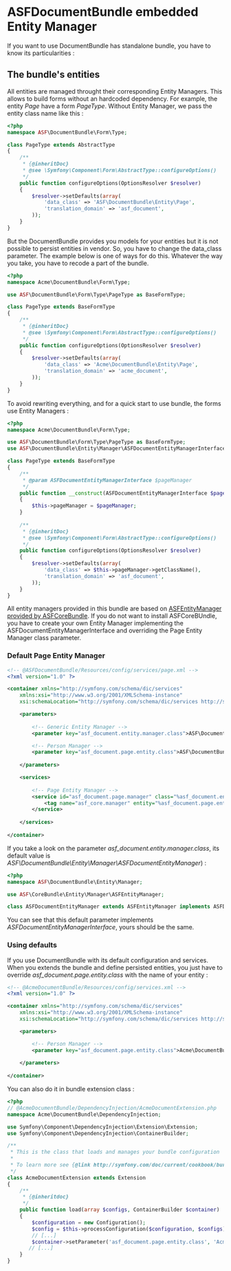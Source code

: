 # ASFDocumentBundle embedded Entity Manager

If you want to use DocumentBundle has standalone bundle, you have to know its particularities :

## The bundle's entities

All entities are managed throught their corresponding Entity Managers. This allows to build forms without an hardcoded dependency. For example, the entity *Page* have a form *PageType*. Without Entity Manager, we pass the entity class name like this :

```php
<?php
namespace ASF\DocumentBundle\Form\Type;

class PageType extends AbstractType
{
	/**
	 * {@inheritDoc}
	 * @see \Symfony\Component\Form\AbstractType::configureOptions()
	 */
	public function configureOptions(OptionsResolver $resolver)
	{
		$resolver->setDefaults(array(
			'data_class' => 'ASF\DocumentBundle\Entity\Page',
			'translation_domain' => 'asf_document',
		));
	}
}
```

But the DocumentBundle provides you models for your entities but it is not possible to persist entities in vendor. So, you have to change the data_class parameter. The example below is one of ways for do this. Whatever the way you take, you have to recode a part of the bundle.

```php
<?php
namespace Acme\DocumentBundle\Form\Type;

use ASF\DocumentBundle\Form\Type\PageType as BaseFormType;

class PageType extends BaseFormType
{
	/**
	 * {@inheritDoc}
	 * @see \Symfony\Component\Form\AbstractType::configureOptions()
	 */
	public function configureOptions(OptionsResolver $resolver)
	{
		$resolver->setDefaults(array(
			'data_class' => 'Acme\DocumentBundle\Entity\Page',
			'translation_domain' => 'acme_document',
		));
	}
}
```

To avoid rewriting everything, and for a quick start to use bundle, the forms use Entity Managers :

```php
<?php
namespace Acme\DocumentBundle\Form\Type;

use ASF\DocumentBundle\Form\Type\PageType as BaseFormType;
use ASF\DocumentBundle\Entity\Manager\ASFDocumentEntityManagerInterface;

class PageType extends BaseFormType
{
	/**
     * @param ASFDocumentEntityManagerInterface $pageManager
     */
    public function __construct(ASFDocumentEntityManagerInterface $pageManager)
    {
        $this->pageManager = $pageManager;
    }
    
	/**
	 * {@inheritDoc}
	 * @see \Symfony\Component\Form\AbstractType::configureOptions()
	 */
	public function configureOptions(OptionsResolver $resolver)
	{
		$resolver->setDefaults(array(
			'data_class' => $this->pageManager->getClassName(),
			'translation_domain' => 'asf_document',
		));
	}
}
```

All entity managers provided in this bundle are based on [ASFEntityManager provided by ASFCoreBundle][1]. If you do not want to install ASFCoreBUndle, you have to create your own Entity Manager implementing the ASFDocumentEntityManagerInterface and overriding the Page Entity Manager class parameter.

### Default Page Entity Manager
```xml
<!-- @ASFDocumentBundle/Resources/config/services/page.xml -->
<?xml version="1.0" ?>

<container xmlns="http://symfony.com/schema/dic/services"
    xmlns:xsi="http://www.w3.org/2001/XMLSchema-instance"
    xsi:schemaLocation="http://symfony.com/schema/dic/services http://symfony.com/schema/dic/services/services-1.0.xsd">

	<parameters>
    	
    	<!-- Generic Entity Manager -->
    	<parameter key="asf_document.entity.manager.class">ASF\DocumentBundle\Entity\Manager\ASFDocumentEntityManager</parameter>

		<!-- Person Manager -->
		<parameter key="asf_document.page.entity.class">ASF\DocumentBundle\Entity\Page</parameter>
    	
    </parameters>

    <services>
    
        <!-- Page Entity Manager -->
        <service id="asf_document.page.manager" class="%asf_document.entity.manager.class%">
            <tag name="asf_core.manager" entity="%asf_document.page.entity.class%" />
        </service>
        
    </services>
    
</container>
```

If you take a look on the parameter *asf_document.entity.manager.class*, its default value is *ASF\DocumentBundle\Entity\Manager\ASFDocumentEntityManager*) :

```php
<?php
namespace ASF\DocumentBundle\Entity\Manager;

use ASF\CoreBundle\Entity\Manager\ASFEntityManager;

class ASFDocumentEntityManager extends ASFEntityManager implements ASFDocumentEntityManagerInterface {}
```

You can see that this default parameter implements *ASFDocumentEntityManagerInterface*, yours should be the same.

### Using defaults

If you use DocumentBundle with its default configuration and services. When you extends the bundle and define persisted entities, you just have to override  *asf_document.page.entity.class* with the name of your entity :

```xml
<!-- @AcmeDocumentBundle/Resources/config/services.xml -->
<?xml version="1.0" ?>

<container xmlns="http://symfony.com/schema/dic/services"
    xmlns:xsi="http://www.w3.org/2001/XMLSchema-instance"
    xsi:schemaLocation="http://symfony.com/schema/dic/services http://symfony.com/schema/dic/services/services-1.0.xsd">

	<parameters>

		<!-- Person Manager -->
		<parameter key="asf_document.page.entity.class">Acme\DocumentBundle\Entity\Page</parameter>
    	
    </parameters>
    
</container>
```

You can also do it in bundle extension class :

```php
<?php
// @AcmeDocumentBundle/DependencyInjection/AcmeDocumentExtension.php
namespace Acme\DocumentBundle\DependencyInjection;

use Symfony\Component\DependencyInjection\Extension\Extension;
use Symfony\Component\DependencyInjection\ContainerBuilder;

/**
 * This is the class that loads and manages your bundle configuration
 *
 * To learn more see {@link http://symfony.com/doc/current/cookbook/bundles/extension.html}
 */
class AcmeDocumentExtension extends Extension
{
    /**
     * {@inheritdoc}
     */
    public function load(array $configs, ContainerBuilder $container)
    {
        $configuration = new Configuration();
	    $config = $this->processConfiguration($configuration, $configs);
		// [...]
	    $container->setParameter('asf_document.page.entity.class', 'Acme\DocumentBundle\Entity\Page');
	   // [...]
    }
}
```

[1]: https://github.com/artscorestudio/core-bundle/blob/master/Resources/doc/entity-manager.md